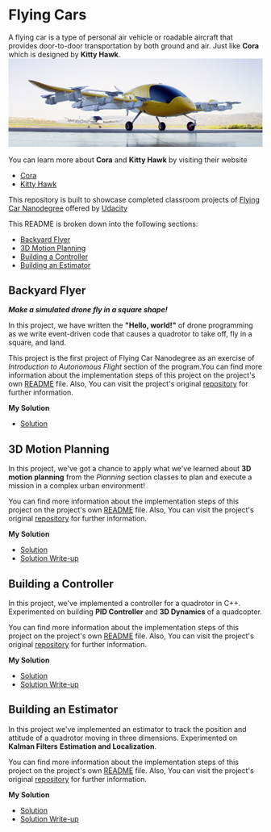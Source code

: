 # Flying Cars #

A flying car is a type of personal air vehicle or roadable aircraft that provides door-to-door transportation by both ground and air.  Just like **Cora** which is designed by **Kitty Hawk**.
![cora](img/Kitty-Hawk-Cora-Air-Taxi.jpg  "cora")

You can learn more about **Cora** and **Kitty Hawk** by visiting their website

- [Cora](https://cora.aero/)
- [Kitty Hawk](https://kittyhawk.aero/)

This repository is built to showcase completed classroom projects of [Flying Car Nanodegree](https://www.udacity.com/course/flying-car-nanodegree--nd787) offered by [Udacity](https://www.udacity.com/)

This README is broken down into the following sections:
 
 - [Backyard Flyer](#backyard-flyer)
 - [3D Motion Planning](#3d-motion-planning)
 - [Building a Controller](#building-a-controller)
 - [Building an Estimator](#building-an-estimator)

## Backyard Flyer ##
***Make a simulated drone fly in a square shape!***

In this project, we have written the **"Hello, world!"** of drone programming as we write event-driven code that causes a  quadrotor to take off, fly in a square, and land.

This project is the first project of Flying Car Nanodegree as an exercise of *Introduction to Autonomous Flight* section of the program.You can find more information about the implementation steps of this project on the project's own [README](/Backyard-Flyer/README.md) file. Also, You can visit the project's original [repository](https://github.com/udacity/FCND-Backyard-Flyer) for further information.

**My Solution**
- [Solution](Backyard-Flyer/backyard_flyer_solution.py)



## 3D Motion Planning ##
In this project, we've got a chance to apply what we've learned about **3D motion planning** from the *Planning* section classes to plan and execute a mission in a complex urban environment!

You can find more information about the implementation steps of this project on the project's own [README](Motion-Planning/README.md) file. Also, You can visit the project's original [repository](https://github.com/udacity/FCND-Motion-Planning) for further information.

**My Solution**
- [Solution](/Motion-Planning/planning_utils_solution.py)
- [Solution Write-up](/Motion-Planning/FCND-Motion_Planning.pdf)

## Building a Controller ##

In this project, we've implemented a controller for a quadrotor in C++. Experimented on building **PID Controller** and **3D Dynamics** of a quadcopter.

You can find more information about the implementation steps of this project on the project's own [README](/Controls/README.md) file. Also, You can visit the project's original [repository](https://github.com/udacity/FCND-Controls) for further information.

**My Solution**
- [Solution](/Controls/src/QuadControl.cpp)
- [Solution Write-up](/Controls/report2.pdf)
## Building an Estimator ##

In this project we've implemented an estimator to track the position and attitude of a quadrotor moving in three dimensions. Experimented on **Kalman Filters** **Estimation and Localization**.

You can find more information about the implementation steps of this project on the project's own [README](/Estimation/README.md) file. Also, You can visit the project's original [repository](https://github.com/udacity/FCND-Estimation-CPP) for further information.

**My Solution**
- [Solution](/Estimation/src/QuadEstimatorEKF.cpp)
- [Solution Write-up](/Estimation/report/report.md)
